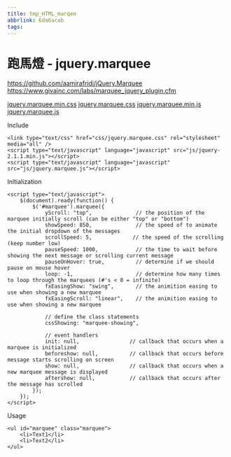 ```yaml
---
title: tmp_HTML_marqee
abbrlink: 6da6acab
tags:
---
```

跑馬燈 - jquery.marquee
===
https://github.com/aamirafridi/jQuery.Marquee
https://www.givainc.com/labs/marquee_jquery_plugin.cfm

[jquery.marquee.min.css](:/8e821f924a81474296460dd302799c5e)
[jquery.marquee.css](:/6f9374abda124747838cb1b944701dc1)
[jquery.marquee.min.js](:/27fd053010ae4082850c54daa437054c)
[jquery.marquee.js](:/1711d2b1b65542f3a731313efde33cdf)

Include
```
<link type="text/css" href="css/jquery.marquee.css" rel="stylesheet" media="all" />
<script type="text/javascript" language="javascript" src="js/jquery-2.1.1.min.js"></script>
<script type="text/javascript" language="javascript" src="js/jquery.marquee.js"></script>
```

Initialization
```
<script type="text/javascript">
    $(document).ready(function() {
        $('#marquee').marquee({
            yScroll: "top",              // the position of the marquee initially scroll (can be either "top" or "bottom")
            showSpeed: 850,              // the speed of to animate the initial dropdown of the messages
            scrollSpeed: 5,             // the speed of the scrolling (keep number low)
            pauseSpeed: 1000,            // the time to wait before showing the next message or scrolling current message
            pauseOnHover: true,          // determine if we should pause on mouse hover
            loop: -1,                    // determine how many times to loop through the marquees (#'s < 0 = infinite)
            fxEasingShow: "swing",       // the animition easing to use when showing a new marquee
            fxEasingScroll: "linear",    // the animition easing to use when showing a new marquee
            
            // define the class statements
            cssShowing: "marquee-showing",
            
            // event handlers
            init: null,                // callback that occurs when a marquee is initialized
            beforeshow: null,          // callback that occurs before message starts scrolling on screen
            show: null,                // callback that occurs when a new marquee message is displayed
            aftershow: null,           // callback that occurs after the message has scrolled
        });
    });
</script>
```

Usage
```
<ul id="marquee" class="marquee">
    <li>Text1</li>
    <li>Text2</li>
</ul>
```